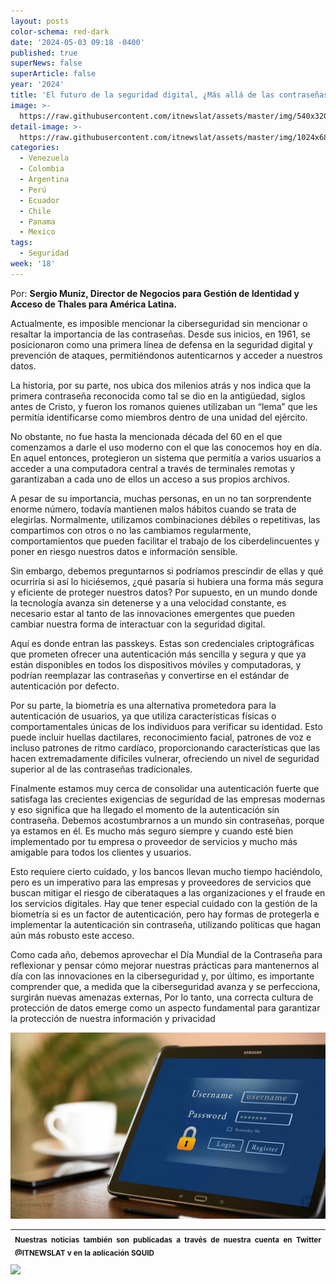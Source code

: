 ```yaml
---
layout: posts
color-schema: red-dark
date: '2024-05-03 09:18 -0400'
published: true
superNews: false
superArticle: false
year: '2024'
title: 'El futuro de la seguridad digital, ¿Más allá de las contraseñas?'
image: >-
  https://raw.githubusercontent.com/itnewslat/assets/master/img/540x320/Clave-de-acceso-p.jpg
detail-image: >-
  https://raw.githubusercontent.com/itnewslat/assets/master/img/1024x680/Clave-de-acceso-g.jpg
categories:
  - Venezuela
  - Colombia
  - Argentina
  - Perú
  - Ecuador
  - Chile
  - Panama
  - Mexico
tags:
  - Seguridad
week: '18'
---
```

Por: **Sergio Muniz, Director de Negocios para Gestión de Identidad y Acceso de Thales para América Latina.**

Actualmente, es imposible mencionar la ciberseguridad sin mencionar o resaltar la importancia de las contraseñas. Desde sus inicios, en 1961, se posicionaron como una primera línea de defensa en la seguridad digital y prevención de ataques, permitiéndonos autenticarnos y acceder a nuestros datos.

La historia, por su parte, nos ubica dos milenios atrás y nos indica que la primera contraseña reconocida como tal se dio en la antigüedad, siglos antes de Cristo, y fueron los romanos quienes utilizaban un “lema” que les permitía identificarse como miembros dentro de una unidad del ejército.

No obstante, no fue hasta la mencionada década del 60 en el que comenzamos a darle el uso moderno con el que las conocemos hoy en día. En aquel entonces, protegieron un sistema que permitía a varios usuarios a acceder a una computadora central a través de terminales remotas y garantizaban a cada uno de ellos un acceso a sus propios archivos.

A pesar de su importancia, muchas personas, en un no tan sorprendente enorme número, todavía mantienen malos hábitos cuando se trata de elegirlas. Normalmente, utilizamos combinaciones débiles o repetitivas, las compartimos con otros o no las cambiamos regularmente, comportamientos que pueden facilitar el trabajo de los ciberdelincuentes y poner en riesgo nuestros datos e información sensible.

Sin embargo, debemos preguntarnos si podríamos prescindir de ellas y qué ocurriría si así lo hiciésemos, ¿qué pasaría si hubiera una forma más segura y eficiente de proteger nuestros datos? Por supuesto, en un mundo donde la tecnología avanza sin detenerse y a una velocidad constante, es necesario estar al tanto de las innovaciones emergentes que pueden cambiar nuestra forma de interactuar con la seguridad digital.

Aquí es donde entran las passkeys. Estas son credenciales criptográficas que prometen ofrecer una autenticación más sencilla y segura y que ya están disponibles en todos los dispositivos móviles y computadoras, y podrían reemplazar las contraseñas y convertirse en el estándar de autenticación por defecto.

Por su parte, la biometría es una alternativa prometedora para la autenticación de usuarios, ya que utiliza características físicas o comportamentales únicas de los individuos para verificar su identidad. Esto puede incluir huellas dactilares, reconocimiento facial, patrones de voz e incluso patrones de ritmo cardíaco, proporcionando características que las hacen extremadamente difíciles vulnerar, ofreciendo un nivel de seguridad superior al de las contraseñas tradicionales.

Finalmente estamos muy cerca de consolidar una autenticación fuerte que satisfaga las crecientes exigencias de seguridad de las empresas modernas y eso significa que ha llegado el momento de la autenticación sin contraseña. Debemos acostumbrarnos a un mundo sin contraseñas, porque ya estamos en él. Es mucho más seguro siempre y cuando esté bien implementado por tu empresa o proveedor de servicios y mucho más amigable para todos los clientes y usuarios.

Esto requiere cierto cuidado, y los bancos llevan mucho tiempo haciéndolo, pero es un imperativo para las empresas y proveedores de servicios que buscan mitigar el riesgo de ciberataques a las organizaciones y el fraude en los servicios digitales. Hay que tener especial cuidado con la gestión de la biometría si es un factor de autenticación, pero hay formas de protegerla e implementar la autenticación sin contraseña, utilizando políticas que hagan aún más robusto este acceso.

Como cada año, debemos aprovechar el Día Mundial de la Contraseña para reflexionar y pensar cómo mejorar nuestras prácticas para mantenernos al día con las innovaciones en la ciberseguridad y, por último, es importante comprender que, a medida que la ciberseguridad avanza y se perfecciona, surgirán nuevas amenazas externas, Por lo tanto, una correcta cultura de protección de datos emerge como un aspecto fundamental para garantizar la protección de nuestra información y privacidad

![](https://raw.githubusercontent.com/itnewslat/assets/master/img/540x320/Clave-de-acceso-p.jpg)

<table style="height: 42px;" width="569">
<tbody>
<tr>
<td style="text-align: justify;"><sub><strong>Nuestras noticias también son publicadas a través de nuestra cuenta en Twitter <a href="https://twitter.com/itnewslat?lang=es">@ITNEWSLAT</a> y en la aplicación <a href="https://squidapp.co/en/">SQUID</a></strong></sub></td>
</tr>
</tbody>
</table>

<img src="https://tracker.metricool.com/c3po.jpg?hash=56f88a41e39ab42c063cc51676587a04"/>
